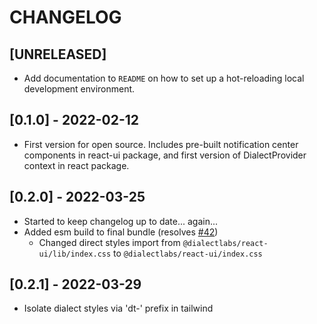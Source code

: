 # CHANGELOG

## [UNRELEASED]

- Add documentation to `README` on how to set up a hot-reloading local development environment.

## [0.1.0] - 2022-02-12

- First version for open source. Includes pre-built notification center components in react-ui package, and first version of DialectProvider context in react package.

## [0.2.0] - 2022-03-25

- Started to keep changelog up to date... again...
- Added esm build to final bundle (resolves [#42](https://github.com/dialectlabs/react/issues/42))
  - Changed direct styles import from `@dialectlabs/react-ui/lib/index.css` to `@dialectlabs/react-ui/index.css`

## [0.2.1] - 2022-03-29

- Isolate dialect styles via 'dt-' prefix in tailwind
